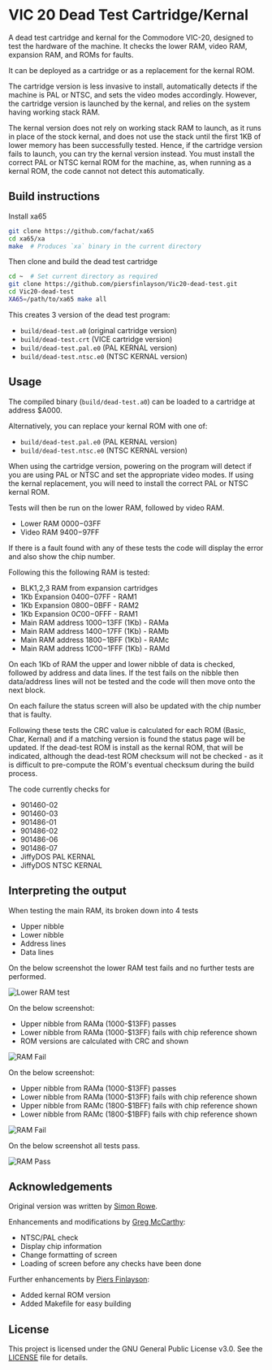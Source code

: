 # VIC 20 Dead Test Cartridge/Kernal

A dead test cartridge and kernal for the Commodore VIC-20, designed to test the hardware of the machine. It checks the lower RAM, video RAM, expansion RAM, and ROMs for faults.

It can be deployed as a cartridge or as a replacement for the kernal ROM.

The cartridge version is less invasive to install, automatically detects if the machine is PAL or NTSC, and sets the video modes accordingly.  However, the cartridge version is launched by the kernal, and relies on the system having working stack RAM.

The kernal version does not rely on working stack RAM to launch, as it runs in place of the stock kernal, and does not use the stack until the first 1KB of lower memory has been successfully tested.  Hence, if the cartridge version fails to launch, you can try the kernal version instead.  You must install the correct PAL or NTSC kernal ROM for the machine, as, when running as a kernal ROM, the code cannot not detect this automatically.

## Build instructions

Install xa65

```bash
git clone https://github.com/fachat/xa65
cd xa65/xa
make  # Produces `xa` binary in the current directory
```

Then clone and build the dead test cartridge

```bash
cd ~  # Set current directory as required
git clone https://github.com/piersfinlayson/Vic20-dead-test.git
cd Vic20-dead-test
XA65=/path/to/xa65 make all
```

This creates 3 version of the dead test program:

- `build/dead-test.a0` (original cartridge version)
- `build/dead-test.crt` (VICE cartridge version)
- `build/dead-test.pal.e0` (PAL KERNAL version)
- `build/dead-test.ntsc.e0` (NTSC KERNAL version)

## Usage

The compiled binary (`build/dead-test.a0`) can be loaded to a cartridge at address $A000.

Alternatively, you can replace your kernal ROM with one of:

- `build/dead-test.pal.e0` (PAL KERNAL version)
- `build/dead-test.ntsc.e0` (NTSC KERNAL version)

When using the cartridge version, powering on the program will detect if you are using PAL or NTSC and set the appropriate video modes.  If using the kernal replacement, you will need to install the correct PAL or NTSC kernal ROM.

Tests will then be run on the lower RAM, followed by video RAM.

- Lower RAM $0000-$03FF
- Video RAM $9400-$97FF

If there is a fault found with any of these tests the code will display the error and also show the chip number.

Following this the following RAM is tested:

- BLK1,2,3 RAM from expansion cartridges
- 1Kb Expansion $0400-$07FF - RAM1
- 1Kb Expansion $0800-$0BFF - RAM2
- 1Kb Expansion $0C00-$0FFF - RAM1
- Main RAM address $1000-$13FF (1Kb)  - RAMa
- Main RAM address $1400-$17FF (1Kb)  - RAMb
- Main RAM address $1800-$1BFF (1Kb)  - RAMc
- Main RAM address $1C00-$1FFF (1Kb)  - RAMd

On each 1Kb of RAM the upper and lower nibble of data is checked, followed by address and data lines. If the test fails on the nibble then data/address lines will not be tested and the code will then move onto the next block.

On each failure the status screen will also be updated with the chip number that is faulty.

Following these tests the CRC value is calculated for each ROM (Basic, Char, Kernal) and if a matching version is found the status page will be updated.  If the dead-test ROM is install as the kernal ROM, that will be indicated, although the dead-test ROM checksum will not be checked - as it is difficult to pre-compute the ROM's eventual checksum during the build process.

The code currently checks for

- 901460-02
- 901460-03
- 901486-01
- 901486-02
- 901486-06
- 901486-07
- JiffyDOS PAL KERNAL
- JiffyDOS NTSC KERNAL

## Interpreting the output

When testing the main RAM, its broken down into 4 tests

- Upper nibble
- Lower nibble
- Address lines
- Data lines

On the below screenshot the lower RAM test fails and no further tests are performed.

![Lower RAM test](https://github.com/StormTrooper/Vic20-dead-test/blob/master/images/fail-lower.png?raw=true)

On the below screenshot:

- Upper nibble from RAMa (1000-$13FF) passes
- Lower nibble from RAMa (1000-$13FF) fails with chip reference shown
- ROM versions are calculated with CRC and shown

![RAM Fail](https://github.com/StormTrooper/Vic20-dead-test/blob/master/images/fail2.png?raw=true)

On the below screenshot:

- Upper nibble from RAMa (1000-$13FF) passes
- Lower nibble from RAMa (1000-$13FF) fails with chip reference shown
- Upper nibble from RAMc (1800-$1BFF) fails with chip reference shown
- Lower nibble from RAMc (1800-$1BFF) fails with chip reference shown

![RAM Fail](https://github.com/StormTrooper/Vic20-dead-test/blob/master/images/fail1.png?raw=true)

On the below screenshot all tests pass.

![RAM Pass](https://github.com/StormTrooper/Vic20-dead-test/blob/master/images/pass.png?raw=true)

## Acknowledgements

Original version was written by [Simon Rowe](https://eden.mose.org.uk/gitweb/?p=dead-test.git;a=summary).

Enhancements and modifications by [Greg McCarthy](htps://github.com/StormTrooper/Vic20-dead-test):

- NTSC/PAL check
- Display chip information
- Change formatting of screen
- Loading of screen before any checks have been done

Further enhancements by [Piers Finlayson](piers@piers.rocks):

- Added kernal ROM version
- Added Makefile for easy building

## License

This project is licensed under the GNU General Public License v3.0. See the [LICENSE](LICENSE) file for details.
